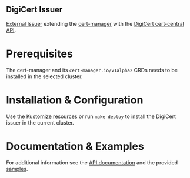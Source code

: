 DigiCert Issuer
---------------

[External Issuer](https://cert-manager.io/docs/configuration/external) extending the [cert-manager](https://cert-manager.io) with the [DigiCert cert-central API](https://dev.digicert.com/services-api/orders/).

# Prerequisites

The cert-manager and its `cert-manager.io/v1alpha2` CRDs needs to be installed in the selected cluster.

# Installation & Configuration

Use the [Kustomize resources](config) or run `make deploy` to install the DigiCert issuer in the current cluster.

# Documentation & Examples

For additional information see the [API documentation](docs/apidocs/api.md) and the provided [samples](config/samples).
